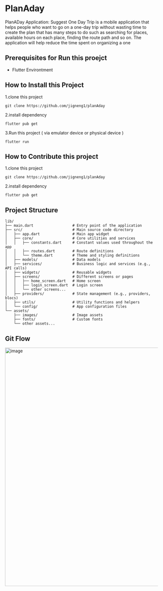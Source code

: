 # PlanAday

PlanADay Application: Suggest One Day Trip is a mobile application that helps people who
want to go on a one-day trip without wasting time to create the plan that has many steps to do
such as searching for places, available hours on each place, finding the route path and so on. The
application will help reduce the time spent on organizing a one

## Prerequisites for Run this proejct
- Flutter Environtment

## How to Install this Project 

1.clone this project

` git clone https://github.com/jigneng1/planAday `

2.install dependency

` flutter pub get `

3.Run this project ( via emulator device or physical device )

` flutter run `

## How to Contribute this project

1.clone this project 

` git clone https://github.com/jigneng1/planAday `

2.install dependency

` flutter pub get `

## Project Structure 
```
lib/
├── main.dart                  # Entry point of the application
├── src/                       # Main source code directory
│   ├── app.dart               # Main app widget
│   ├── core/                  # Core utilities and services
│   │   ├── constants.dart     # Constant values used throughout the app
│   │   ├── routes.dart        # Route definitions
│   │   └── theme.dart         # Theme and styling definitions
│   ├── models/                # Data models
│   ├── services/              # Business logic and services (e.g., API calls)
│   ├── widgets/               # Reusable widgets
│   ├── screens/               # Different screens or pages
│   │   ├── home_screen.dart   # Home screen
│   │   ├── login_screen.dart  # Login screen
│   │   └── other screens...
│   ├── providers/             # State management (e.g., providers, blocs)
│   ├── utils/                 # Utility functions and helpers
│   └── config/                # App configuration files
└── assets/
    ├── images/                # Image assets
    ├── fonts/                 # Custom fonts
    └── other assets...
```

## Git Flow  
<img width="783" alt="image" src="https://github.com/user-attachments/assets/c251e88f-a920-40df-b9f6-04f60a2be785">
